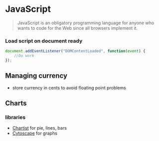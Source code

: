 # JavaScript

> JavaScript is an obligatory programming language for anyone who wants to code for the Web since all browsers implement it.

### Load script on document ready
```js
document.addEventListener("DOMContentLoaded", function(event) { 
    //Do work
});
```

## Managing currency

- store currency in cents to avoid floating point problems


## Charts
### libraries
- [Chartist](http://gionkunz.github.io/chartist-js/) for pie, lines, bars
- [Cytoscape](http://js.cytoscape.org/) for graphs
